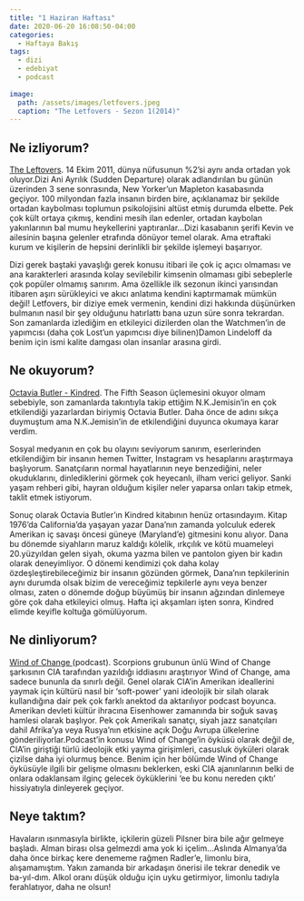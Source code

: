 ```yaml
---
title: "1 Haziran Haftası"
date: 2020-06-20 16:08:50-04:00
categories:
  - Haftaya Bakış
tags:
  - dizi
  - edebiyat
  - podcast
  
image: 
  path: /assets/images/letfovers.jpeg
  caption: "The Letfovers - Sezon 1(2014)"
---
```


## Ne izliyorum?
[The Leftovers](https://www.hbo.com/the-leftovers). 14 Ekim 2011, dünya nüfusunun %2’si aynı anda ortadan yok oluyor.Dizi Ani Ayrılık (Sudden Departure) olarak adlandırılan bu günün üzerinden 3 sene sonrasında, New Yorker’un Mapleton kasabasında geçiyor. 100 milyondan fazla insanın birden bire, açıklanamaz bir şekilde ortadan kaybolması toplumun psikolojisini altüst etmiş durumda elbette. Pek çok kült ortaya çıkmış, kendini mesih ilan edenler, ortadan kaybolan yakınlarının bal mumu heykellerini yaptıranlar...Dizi kasabanın şerifi Kevin ve ailesinin başına gelenler etrafında dönüyor temel olarak. Ama etraftaki kurum ve kişilerin de hepsini derinlikli bir şekilde işlemeyi başarıyor.
	
Dizi gerek baştaki yavaşlığı gerek konusu itibari ile çok iç açıcı olmaması ve ana karakterleri arasında kolay sevilebilir kimsenin olmaması gibi sebeplerle çok popüler olmamış sanırım. Ama özellikle ilk sezonun ikinci yarısından itibaren aşırı sürükleyici ve akıcı anlatıma kendini kaptırmamak mümkün değil! Letfovers, bir diziye emek vermenin, kendini dizi hakkında düşünürken bulmanın nasıl bir şey olduğunu hatırlattı bana uzun süre sonra tekrardan. Son zamanlarda izlediğim en etkileyici dizilerden olan the Watchmen’in de yapımcısı (daha çok Lost’un yapımcısı diye bilinen)Damon Lindeloff da benim için ismi kalite damgası olan insanlar arasına girdi. 

## Ne okuyorum?
[Octavia Butler - Kindred](https://www.goodreads.com/book/show/60931.Kindred). The Fifth Season üçlemesini okuyor olmam sebebiyle, son zamanlarda takıntıyla takip ettiğim N.K.Jemisin’in en çok etkilendiği  yazarlardan biriymiş Octavia Butler. Daha önce de adını sıkça duymuştum ama N.K.Jemisin’in de etkilendiğini duyunca okumaya karar verdim. 

Sosyal medyanın en çok bu olayını seviyorum sanırım, eserlerinden etkilendiğim bir insanın hemen Twitter, Instagram vs hesaplarını araştırmaya başlıyorum. Sanatçıların normal hayatlarının neye benzediğini, neler okuduklarını, dinlediklerini görmek çok heyecanlı, ilham verici geliyor. Sanki yaşam rehberi gibi, hayran olduğum kişiler neler yaparsa onları takip etmek, taklit etmek istiyorum.

Sonuç olarak Octavia Butler’ın Kindred kitabının henüz ortasındayım. Kitap 1976’da California’da yaşayan yazar Dana’nın  zamanda yolculuk ederek Amerikan iç savaşı öncesi güneye (Maryland’e) gitmesini konu alıyor. Dana bu dönemde siyahların maruz kaldığı kölelik, ırkçılık ve kötü muameleyi 20.yüzyıldan gelen siyah, okuma yazma bilen ve pantolon giyen bir kadın olarak deneyimliyor. O dönemi kendimizi çok daha kolay özdeşleştirebileceğimiz bir insanın gözünden görmek, Dana’nın tepkilerinin aynı durumda olsak bizim de vereceğimiz tepkilerle aynı veya benzer olması, zaten o dönemde doğup büyümüş bir insanın ağzından dinlemeye göre çok daha etkileyici olmuş. Hafta içi akşamları işten sonra, Kindred elimde keyifle koltuğa gömülüyorum. 

## Ne dinliyorum?
[Wind of Change ](https://crooked.com/podcast-series/wind-of-change/)(podcast). Scorpions grubunun ünlü Wind of Change şarkısının CIA tarafından yazıldığı iddiasını araştırıyor Wind of Change, ama sadece bununla da sınırlı değil. Genel olarak CIA’in Amerikan ideallerini yaymak için kültürü nasıl bir ‘soft-power’ yani ideolojik bir silah olarak kullandığına dair pek çok farklı anektod da aktarılıyor podcast boyunca. Amerikan devleti kültür ihracına Eisenhower zamanında bir soğuk savaş hamlesi olarak başlıyor. Pek çok Amerikalı sanatçı, siyah jazz sanatçıları dahil Afrika’ya veya Rusya’nın etkisine açık Doğu Avrupa ülkelerine gönderiliyorlar.Podcast’in konusu Wind of Change’in öyküsü olarak değil de, CIA’in giriştiği türlü ideolojik etki yayma girişimleri, casusluk öyküleri olarak çizilse daha iyi olurmuş bence. Benim için her bölümde Wind of Change öyküsüyle ilgili bir gelişme olmasını beklerken, eski CIA ajanınlarının belki de onlara odaklansam ilginç gelecek öyküklerini ‘ee bu konu nereden çıktı’ hissiyatıyla dinleyerek geçiyor.

## Neye taktım?
Havaların ısınmasıyla birlikte, içkilerin güzeli Pilsner bira bile ağır gelmeye başladı. Alman birası olsa gelmezdi ama yok ki içelim...Aslında Almanya’da daha önce birkaç kere denememe rağmen Radler’e, limonlu bira, alışamamıştım. Yakın zamanda bir arkadaşın önerisi ile tekrar denedik ve ba-yıl-dım. Alkol oranı düşük olduğu için uyku getirmiyor, limonlu tadıyla ferahlatıyor, daha ne olsun!